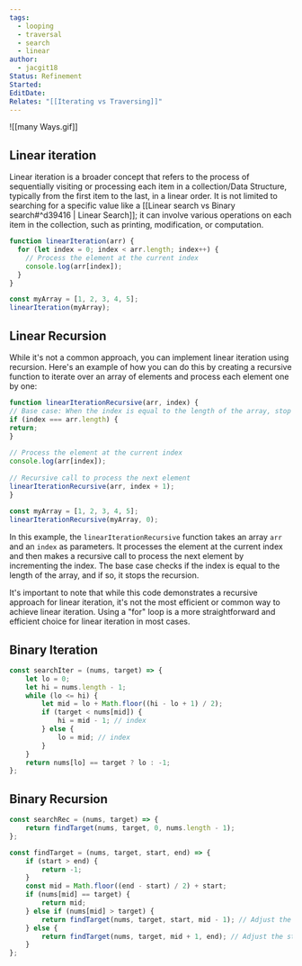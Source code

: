 ```yaml
---
tags:
  - looping
  - traversal
  - search
  - linear
author:
  - jacgit18
Status: Refinement
Started: 
EditDate: 
Relates: "[[Iterating vs Traversing]]"
---
```

![[many Ways.gif]]


## Linear iteration

Linear iteration is a broader concept that refers to the process of sequentially visiting or processing each item in a collection/Data Structure, typically from the first item to the last, in a linear order.  It is not limited to searching for a specific value like a [[Linear search vs Binary search#^d39416 | Linear Search]]; it can involve various operations on each item in the collection, such as printing, modification, or computation.  

```javascript
function linearIteration(arr) {
  for (let index = 0; index < arr.length; index++) {
    // Process the element at the current index
    console.log(arr[index]);
  }
}

const myArray = [1, 2, 3, 4, 5];
linearIteration(myArray);
```

## Linear Recursion

While it's not a common approach, you can implement linear iteration using recursion. Here's an example of how you can do this by creating a recursive function to iterate over an array of elements and process each element one by one:  
  
```javascript  
function linearIterationRecursive(arr, index) {  
// Base case: When the index is equal to the length of the array, stop the recursion.  
if (index === arr.length) {  
return;  
}  
  
// Process the element at the current index  
console.log(arr[index]);  
  
// Recursive call to process the next element  
linearIterationRecursive(arr, index + 1);  
}  
  
const myArray = [1, 2, 3, 4, 5];  
linearIterationRecursive(myArray, 0);  
```  
  
In this example, the `linearIterationRecursive` function takes an array `arr` and an `index` as parameters. It processes the element at the current index and then makes a recursive call to process the next element by incrementing the index. The base case checks if the index is equal to the length of the array, and if so, it stops the recursion.  
  
It's important to note that while this code demonstrates a recursive approach for linear iteration, it's not the most efficient or common way to achieve linear iteration. Using a "for" loop is a more straightforward and efficient choice for linear iteration in most cases.

## Binary Iteration

```javascript
const searchIter = (nums, target) => {
    let lo = 0;
    let hi = nums.length - 1;
    while (lo <= hi) {
        let mid = lo + Math.floor((hi - lo + 1) / 2);
        if (target < nums[mid]) {
            hi = mid - 1; // index
        } else {
            lo = mid; // index
        }
    }
    return nums[lo] == target ? lo : -1;
};
```


## Binary Recursion

```javascript
const searchRec = (nums, target) => {
    return findTarget(nums, target, 0, nums.length - 1);
};

const findTarget = (nums, target, start, end) => {
    if (start > end) {
        return -1;
    }
    const mid = Math.floor((end - start) / 2) + start;
    if (nums[mid] == target) {
        return mid;
    } else if (nums[mid] > target) {
        return findTarget(nums, target, start, mid - 1); // Adjust the end index to mid - 1
    } else {
        return findTarget(nums, target, mid + 1, end); // Adjust the start index to mid + 1
    }
};
```







